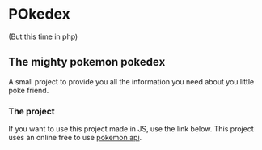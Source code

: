 # POkedex

(But this time in php)

## The mighty pokemon pokedex

A small project to provide you all the information you need about you little poke friend.

### The project

If you want to use this project made in JS, use the link below.
This project uses an online free to use [pokemon api](https://pokeapi.co/).
